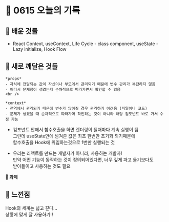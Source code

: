 # 🧸 0615 오늘의 기록
## 💙 배운 것들
* React Context, useContext, Life Cycle - class component, useState - Lazy initialize, Hook Flow

## 💚 새로 깨달은 것들
```
*props*   
- 자식에 전달되는 값이 자신이나 부모에서 관리되기 때문에 변수 관리가 복잡하지 않음   
- 어디서 문제점이 생겼는지 순차적으로 따라가면서 확인할 수 있음   
<br />

*context*     
- 전역에서 관리되기 때문에 변수가 많아질 경우 관리하기 어려움 (파일이나 코드)
- 문제가 생겼을 때 순차적으로 따라가며 확인하는 것이 아니라 해당 컴포넌트 바로 가서 수정 가능
```

* 컴포넌트 안에서 함수호출을 하면 렌더링이 될때마다 계속 실행이 됨   
그런데 useState안에 넘겨준 값은 최초 한번만 초기화 되기때문에   
함수호출을 Hook에 위임하는것으로 1번만 실행되는 것

* 우리는 리액트를 만드는 개발자가 아니라, 사용하는 개발자!   
만약 어떤 기능이 동작하는 것이 정의되어있다면, 너무 깊게 파고 들기보다도   
받아들이고 사용하는 것도 필요

**📍 과제**

## 💜 느낀점
Hook의 세계는 넓고 깊다...   
상황에 맞게 잘 사용하기!!


